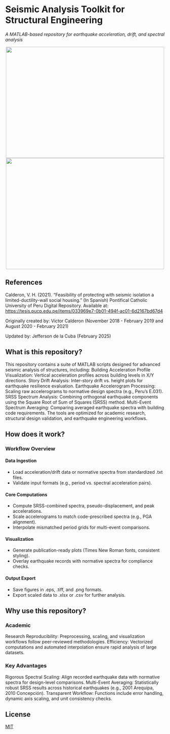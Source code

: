 # Seismic Analysis Toolkit for Structural Engineering

_A MATLAB-based repository for earthquake acceleration, drift, and spectral analysis_

<P align = "center">
   <img src="https://github.com/user-attachments/assets/e0c96352-ca6c-45eb-9a2f-35c962b3a829" width="500" height="350" />
   <img src="https://github.com/user-attachments/assets/5f6f7826-b5b6-4e25-91b1-cc86e81df850" width="500" height="350" />

## References
Calderon, V. H. (2021). “Feasibility of protecting with seismic isolation a limited-ductility-wall social housing.” (In Spanish) Pontifical Catholic University of Peru Digital Repository. Available at: https://tesis.pucp.edu.pe/items/033969e7-0b01-494f-ac01-6d2167bd67d4

Originally created by: Victor Calderon (November 2018 - February 2019 and August 2020 - February 2021)

Updated by: Jefferson de la Cuba (February 2025)

## What is this repository?
This repository contains a suite of MATLAB scripts designed for advanced seismic analysis of structures, including:
Building Acceleration Profile Visualization: Vertical acceleration profiles across building levels in X/Y directions.
Story Drift Analysis: Inter-story drift vs. height plots for earthquake resilience evaluation.
Earthquake Accelerogram Processing: Scaling raw accelerograms to normative design spectra (e.g., Peru’s E.031).
SRSS Spectrum Analysis: Combining orthogonal earthquake components using the Square Root of Sum of Squares (SRSS) method.
Multi-Event Spectrum Averaging: Comparing averaged earthquake spectra with building code requirements.
The tools are optimized for academic research, structural design validation, and earthquake engineering workflows.

## How does it work?
### Workflow Overview
#### Data Ingestion
- Load acceleration/drift data or normative spectra from standardized .txt files.
- Validate input formats (e.g., period vs. spectral acceleration pairs).

#### Core Computations
- Compute SRSS-combined spectra, pseudo-displacement, and peak accelerations.
- Scale accelerograms to match code-prescribed spectra (e.g., PGA alignment).
- Interpolate mismatched period grids for multi-event comparisons.

#### Visualization
- Generate publication-ready plots (Times New Roman fonts, consistent styling).
- Overlay earthquake records with normative spectra for compliance checks.

#### Output Export
- Save figures in .eps, .tiff, and .png formats.
- Export scaled data to .xlsx or .csv for further analysis.

## Why use this repository?
### Academic
Research Reproducibility: Preprocessing, scaling, and visualization workflows follow peer-reviewed methodologies.
Efficiency: Vectorized computations and automated interpolation ensure rapid analysis of large datasets.

### Key Advantages
Rigorous Spectral Scaling: Align recorded earthquake data with normative spectra for design-level comparisons.
Multi-Event Averaging: Statistically robust SRSS results across historical earthquakes (e.g., 2001 Arequipa, 2010 Concepción).
Transparent Workflow: Functions include error handling, dynamic axis scaling, and unit consistency checks.

## License

[MIT](./LICENSE)